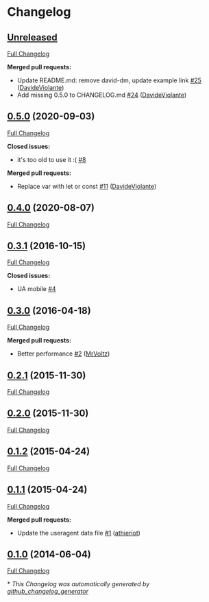 # Changelog

## [Unreleased](https://github.com/skratchdot/random-useragent/tree/HEAD)

[Full Changelog](https://github.com/skratchdot/random-useragent/compare/0.5.0...HEAD)

**Merged pull requests:**

- Update README.md: remove david-dm, update example link [\#25](https://github.com/skratchdot/random-useragent/pull/25) ([DavideViolante](https://github.com/DavideViolante))
- Add missing 0.5.0 to CHANGELOG.md [\#24](https://github.com/skratchdot/random-useragent/pull/24) ([DavideViolante](https://github.com/DavideViolante))

## [0.5.0](https://github.com/skratchdot/random-useragent/tree/0.5.0) (2020-09-03)

[Full Changelog](https://github.com/skratchdot/random-useragent/compare/0.4.0...0.5.0)

**Closed issues:**

- it's too old to use it :\( [\#8](https://github.com/skratchdot/random-useragent/issues/8)

**Merged pull requests:**

- Replace var with let or const [\#11](https://github.com/skratchdot/random-useragent/pull/11) ([DavideViolante](https://github.com/DavideViolante))

## [0.4.0](https://github.com/skratchdot/random-useragent/tree/0.4.0) (2020-08-07)

[Full Changelog](https://github.com/skratchdot/random-useragent/compare/0.3.1...0.4.0)

## [0.3.1](https://github.com/skratchdot/random-useragent/tree/0.3.1) (2016-10-15)

[Full Changelog](https://github.com/skratchdot/random-useragent/compare/0.3.0...0.3.1)

**Closed issues:**

- UA mobile [\#4](https://github.com/skratchdot/random-useragent/issues/4)

## [0.3.0](https://github.com/skratchdot/random-useragent/tree/0.3.0) (2016-04-18)

[Full Changelog](https://github.com/skratchdot/random-useragent/compare/0.2.1...0.3.0)

**Merged pull requests:**

- Better performance [\#2](https://github.com/skratchdot/random-useragent/pull/2) ([MrVoltz](https://github.com/MrVoltz))

## [0.2.1](https://github.com/skratchdot/random-useragent/tree/0.2.1) (2015-11-30)

[Full Changelog](https://github.com/skratchdot/random-useragent/compare/0.2.0...0.2.1)

## [0.2.0](https://github.com/skratchdot/random-useragent/tree/0.2.0) (2015-11-30)

[Full Changelog](https://github.com/skratchdot/random-useragent/compare/0.1.2...0.2.0)

## [0.1.2](https://github.com/skratchdot/random-useragent/tree/0.1.2) (2015-04-24)

[Full Changelog](https://github.com/skratchdot/random-useragent/compare/0.1.1...0.1.2)

## [0.1.1](https://github.com/skratchdot/random-useragent/tree/0.1.1) (2015-04-24)

[Full Changelog](https://github.com/skratchdot/random-useragent/compare/0.1.0...0.1.1)

**Merged pull requests:**

- Update the useragent data file [\#1](https://github.com/skratchdot/random-useragent/pull/1) ([athieriot](https://github.com/athieriot))

## [0.1.0](https://github.com/skratchdot/random-useragent/tree/0.1.0) (2014-06-04)

[Full Changelog](https://github.com/skratchdot/random-useragent/compare/62d09593b662966c20acef0e32adaaee00dc1405...0.1.0)



\* *This Changelog was automatically generated by [github_changelog_generator](https://github.com/github-changelog-generator/github-changelog-generator)*
